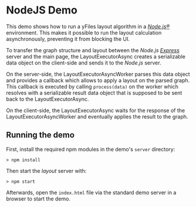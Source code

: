 <!--
 //////////////////////////////////////////////////////////////////////////////
 // @license
 // This file is part of yFiles for HTML 2.6.
 // Use is subject to license terms.
 //
 // Copyright (c) 2000-2023 by yWorks GmbH, Vor dem Kreuzberg 28,
 // 72070 Tuebingen, Germany. All rights reserved.
 //
 //////////////////////////////////////////////////////////////////////////////
-->
# NodeJS Demo

This demo shows how to run a yFiles layout algorithm in a _[Node.js®](https://nodejs.org/)_ environment. This makes it possible to run the layout calculation asynchronously, preventing it from blocking the UI.

To transfer the graph structure and layout between the _Node.js_ _[Express](https://expressjs.com/)_ server and the main page, the LayoutExecutorAsync creates a serializable data object on the client-side and sends it to the _Node.js_ server.

On the server-side, the LayoutExecutorAsyncWorker parses this data object and provides a callback which allows to apply a layout on the parsed graph. This callback is executed by calling `process(data)` on the worker which resolves with a serializable result data object that is supposed to be sent back to the LayoutExecutorAsync.

On the client-side, the LayoutExecutorAsync waits for the response of the LayoutExecutorAsyncWorker and eventually applies the result to the graph.

## Running the demo

First, install the required npm modules in the demo's `server` directory:

`> npm install`

Then start the _layout_ server with:

`> npm start`

Afterwards, open the `index.html` file via the standard demo server in a browser to start the demo.
